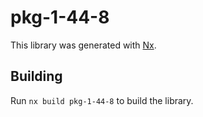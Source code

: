 # pkg-1-44-8

This library was generated with [Nx](https://nx.dev).

## Building

Run `nx build pkg-1-44-8` to build the library.
